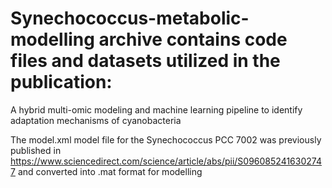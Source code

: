# Synechococcus-metabolic-modelling archive contains code files and datasets utilized in the publication: 
A hybrid multi-omic modeling and machine learning pipeline to identify adaptation mechanisms of cyanobacteria

The model.xml model file for the Synechococcus PCC 7002 was previously published in https://www.sciencedirect.com/science/article/abs/pii/S0960852416302747
and converted into .mat format for modelling

